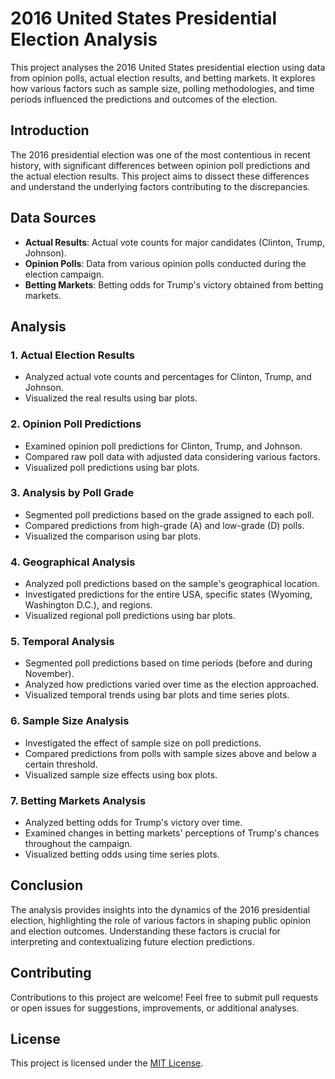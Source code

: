 # 2016 United States Presidential Election Analysis

This project analyses the 2016 United States presidential election using data from opinion polls, actual election results, and betting markets. It explores how various factors such as sample size, polling methodologies, and time periods influenced the predictions and outcomes of the election.

## Introduction

The 2016 presidential election was one of the most contentious in recent history, with significant differences between opinion poll predictions and the actual election results. This project aims to dissect these differences and understand the underlying factors contributing to the discrepancies.

## Data Sources

- **Actual Results**: Actual vote counts for major candidates (Clinton, Trump, Johnson).
- **Opinion Polls**: Data from various opinion polls conducted during the election campaign.
- **Betting Markets**: Betting odds for Trump's victory obtained from betting markets.

## Analysis

### 1. Actual Election Results

- Analyzed actual vote counts and percentages for Clinton, Trump, and Johnson.
- Visualized the real results using bar plots.

### 2. Opinion Poll Predictions

- Examined opinion poll predictions for Clinton, Trump, and Johnson.
- Compared raw poll data with adjusted data considering various factors.
- Visualized poll predictions using bar plots.

### 3. Analysis by Poll Grade

- Segmented poll predictions based on the grade assigned to each poll.
- Compared predictions from high-grade (A) and low-grade (D) polls.
- Visualized the comparison using bar plots.

### 4. Geographical Analysis

- Analyzed poll predictions based on the sample's geographical location.
- Investigated predictions for the entire USA, specific states (Wyoming, Washington D.C.), and regions.
- Visualized regional poll predictions using bar plots.

### 5. Temporal Analysis

- Segmented poll predictions based on time periods (before and during November).
- Analyzed how predictions varied over time as the election approached.
- Visualized temporal trends using bar plots and time series plots.

### 6. Sample Size Analysis

- Investigated the effect of sample size on poll predictions.
- Compared predictions from polls with sample sizes above and below a certain threshold.
- Visualized sample size effects using box plots.

### 7. Betting Markets Analysis

- Analyzed betting odds for Trump's victory over time.
- Examined changes in betting markets' perceptions of Trump's chances throughout the campaign.
- Visualized betting odds using time series plots.

## Conclusion

The analysis provides insights into the dynamics of the 2016 presidential election, highlighting the role of various factors in shaping public opinion and election outcomes. Understanding these factors is crucial for interpreting and contextualizing future election predictions.

## Contributing

Contributions to this project are welcome! Feel free to submit pull requests or open issues for suggestions, improvements, or additional analyses.

## License

This project is licensed under the [MIT License](LICENSE).
